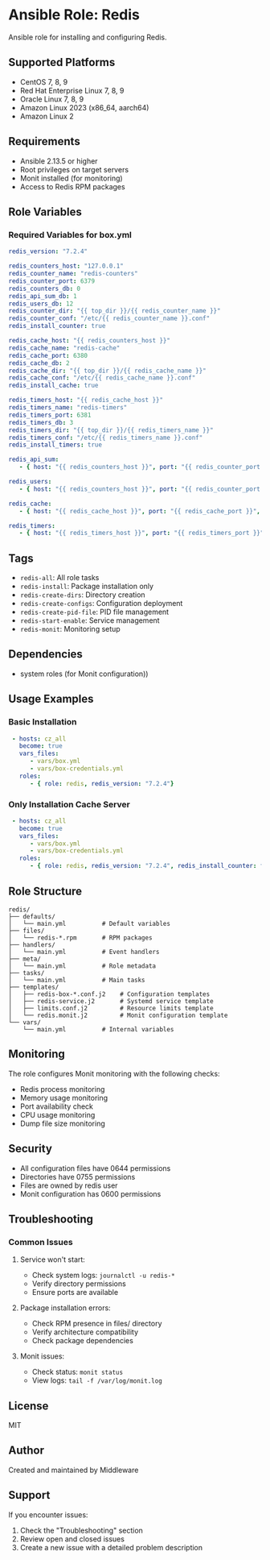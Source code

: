 # Ansible Role: Redis

Ansible role for installing and configuring Redis.

## Supported Platforms

- CentOS 7, 8, 9
- Red Hat Enterprise Linux 7, 8, 9
- Oracle Linux 7, 8, 9
- Amazon Linux 2023 (x86_64, aarch64)
- Amazon Linux 2

## Requirements

- Ansible 2.13.5 or higher
- Root privileges on target servers
- Monit installed (for monitoring)
- Access to Redis RPM packages

## Role Variables

### Required Variables for box.yml 

```yaml
redis_version: "7.2.4"

redis_counters_host: "127.0.0.1"
redis_counter_name: "redis-counters"
redis_counter_port: 6379
redis_counters_db: 0
redis_api_sum_db: 1
redis_users_db: 12
redis_counter_dir: "{{ top_dir }}/{{ redis_counter_name }}"
redis_counter_conf: "/etc/{{ redis_counter_name }}.conf"
redis_install_counter: true

redis_cache_host: "{{ redis_counters_host }}"
redis_cache_name: "redis-cache"
redis_cache_port: 6380
redis_cache_db: 2
redis_cache_dir: "{{ top_dir }}/{{ redis_cache_name }}"
redis_cache_conf: "/etc/{{ redis_cache_name }}.conf"
redis_install_cache: true

redis_timers_host: "{{ redis_cache_host }}"
redis_timers_name: "redis-timers"
redis_timers_port: 6381
redis_timers_db: 3
redis_timers_dir: "{{ top_dir }}/{{ redis_timers_name }}"
redis_timers_conf: "/etc/{{ redis_timers_name }}.conf"
redis_install_timers: true

redis_api_sum:
   - { host: "{{ redis_counters_host }}", port: "{{ redis_counter_port }}", password: "", db: "{{ redis_api_sum_db }}" }

redis_users:
   - { host: "{{ redis_counters_host }}", port: "{{ redis_counter_port }}", password: "", db: "{{ redis_users_db }}" }

redis_cache:
   - { host: "{{ redis_cache_host }}", port: "{{ redis_cache_port }}", password: "", db: "{{ redis_cache_db }}" }

redis_timers:
   - { host: "{{ redis_timers_host }}", port: "{{ redis_timers_port }}", password: "", db: "{{ redis_timers_db }}" }
```

## Tags

- `redis-all`: All role tasks
- `redis-install`: Package installation only
- `redis-create-dirs`: Directory creation
- `redis-create-configs`: Configuration deployment
- `redis-create-pid-file`: PID file management
- `redis-start-enable`: Service management
- `redis-monit`: Monitoring setup

## Dependencies
- system roles (for Monit configuration))

## Usage Examples

### Basic Installation

```yaml
 - hosts: cz_all
   become: true
   vars_files:
      - vars/box.yml
      - vars/box-credentials.yml
   roles:
      - { role: redis, redis_version: "7.2.4"}
```

### Only Installation Cache Server 

```yaml
 - hosts: cz_all
   become: true
   vars_files:
      - vars/box.yml
      - vars/box-credentials.yml
   roles:
      - { role: redis, redis_version: "7.2.4", redis_install_counter: false, redis_install_cache: true, redis_install_timers: false }
```

## Role Structure

```
redis/
├── defaults/
│   └── main.yml          # Default variables
├── files/
│   └── redis-*.rpm       # RPM packages
├── handlers/
│   └── main.yml          # Event handlers
├── meta/
│   └── main.yml          # Role metadata
├── tasks/
│   └── main.yml          # Main tasks
├── templates/
│   ├── redis-box-*.conf.j2    # Configuration templates
│   ├── redis-service.j2       # Systemd service template
│   ├── limits.conf.j2         # Resource limits template
│   └── redis.monit.j2         # Monit configuration template
└── vars/
    └── main.yml          # Internal variables
```

## Monitoring

The role configures Monit monitoring with the following checks:

- Redis process monitoring
- Memory usage monitoring
- Port availability check
- CPU usage monitoring
- Dump file size monitoring

## Security

- All configuration files have 0644 permissions
- Directories have 0755 permissions
- Files are owned by redis user
- Monit configuration has 0600 permissions

## Troubleshooting

### Common Issues

1. Service won't start:
    - Check system logs: `journalctl -u redis-*`
    - Verify directory permissions
    - Ensure ports are available

2. Package installation errors:
    - Check RPM presence in files/ directory
    - Verify architecture compatibility
    - Check package dependencies

3. Monit issues:
    - Check status: `monit status`
    - View logs: `tail -f /var/log/monit.log`

## License

MIT

## Author

Created and maintained by Middleware

## Support

If you encounter issues:

1. Check the "Troubleshooting" section
2. Review open and closed issues
3. Create a new issue with a detailed problem description